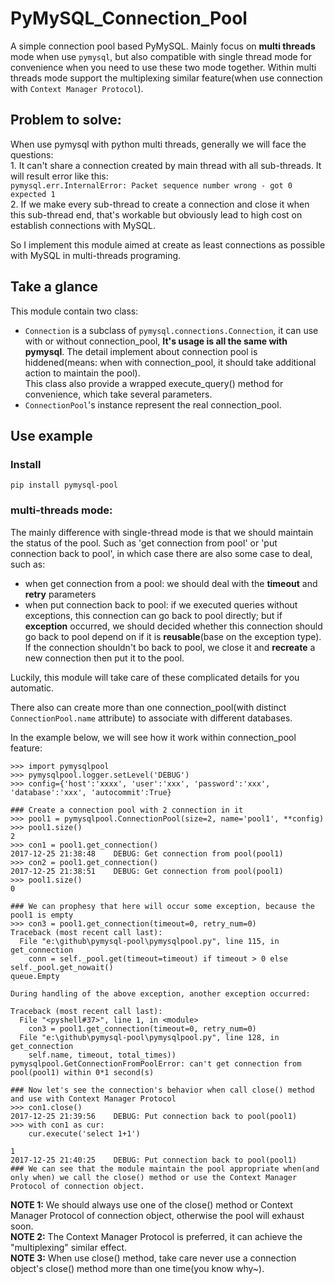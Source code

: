 # PyMySQL_Connection_Pool
A simple connection pool based PyMySQL. Mainly focus on **multi threads** mode when use `pymysql`, but also compatible with single thread mode for convenience when you need to use these two mode together. Within multi threads mode support the multiplexing similar feature(when use connection with `Context Manager Protocol`).

## Problem to solve:
When use pymysql with python multi threads, generally we will face the questions:  
    1. It can't share a connection created by main thread with all sub-threads. It will result error like this:  
    `pymysql.err.InternalError: Packet sequence number wrong - got 0 expected 1`  
    2. If we make every sub-thread to create a connection and close it when this sub-thread end, that's workable but obviously lead to high cost on establish connections with MySQL.

So I implement this module aimed at create as least connections as possible with MySQL in multi-threads programing. 

## Take a glance
This module contain two class: 
- `Connection` is a subclass of `pymysql.connections.Connection`, it can use with or without connection_pool, **It's usage is all the same with pymysql**. The detail implement about connection pool is hiddened(means: when with connection_pool, it should take additional action to maintain the pool).  
This class also provide a wrapped execute_query() method for convenience, which take several parameters.
- `ConnectionPool`'s instance represent the real connection_pool.

## Use example
### Install
```
pip install pymysql-pool
```
### multi-threads mode:  
The mainly difference with single-thread mode is that we should maintain the status of the pool. Such as 'get connection from pool' or 'put connection back to pool', in which case there are also some case to deal, such as: 
- when get connection from a pool: we should deal with the **timeout** and **retry** parameters
- when put connection back to pool: if we executed queries without exceptions, this connection can go back to pool directly; but if **exception** occurred, we should decided whether this connection should go back to pool depend on if it is **reusable**(base on the exception type). If the connection shouldn't bo back to pool, we close it and **recreate** a new connection then put it to the pool.

Luckily, this module will take care of these complicated details for you automatic.

There also can create more than one connection_pool(with distinct `ConnectionPool.name` attribute) to associate with different databases.

In the example below, we will see how it work within connection_pool feature:   
```
>>> import pymysqlpool
>>> pymysqlpool.logger.setLevel('DEBUG')
>>> config={'host':'xxxx', 'user':'xxx', 'password':'xxx', 'database':'xxx', 'autocommit':True}

### Create a connection pool with 2 connection in it
>>> pool1 = pymysqlpool.ConnectionPool(size=2, name='pool1', **config)
>>> pool1.size()
2
>>> con1 = pool1.get_connection()
2017-12-25 21:38:48    DEBUG: Get connection from pool(pool1)
>>> con2 = pool1.get_connection()
2017-12-25 21:38:51    DEBUG: Get connection from pool(pool1)
>>> pool1.size()
0

### We can prophesy that here will occur some exception, because the pool1 is empty
>>> con3 = pool1.get_connection(timeout=0, retry_num=0)
Traceback (most recent call last):
  File "e:\github\pymysql-pool\pymysqlpool.py", line 115, in get_connection
    conn = self._pool.get(timeout=timeout) if timeout > 0 else self._pool.get_nowait()
queue.Empty

During handling of the above exception, another exception occurred:

Traceback (most recent call last):
  File "<pyshell#37>", line 1, in <module>
    con3 = pool1.get_connection(timeout=0, retry_num=0)
  File "e:\github\pymysql-pool\pymysqlpool.py", line 128, in get_connection
    self.name, timeout, total_times))
pymysqlpool.GetConnectionFromPoolError: can't get connection from pool(pool1) within 0*1 second(s)

### Now let's see the connection's behavior when call close() method and use with Context Manager Protocol
>>> con1.close()
2017-12-25 21:39:56    DEBUG: Put connection back to pool(pool1)
>>> with con1 as cur:
	cur.execute('select 1+1')

1
2017-12-25 21:40:25    DEBUG: Put connection back to pool(pool1)
### We can see that the module maintain the pool appropriate when(and only when) we call the close() method or use the Context Manager Protocol of connection object.
```

**NOTE 1:** We should always use one of the close() method or Context Manager Protocol of connection object, otherwise the pool will exhaust soon.  
**NOTE 2:** The Context Manager Protocol is preferred, it can achieve the "multiplexing" similar effect.  
**NOTE 3:** When use close() method, take care never use a connection object's close() method more than one time(you know why~).

